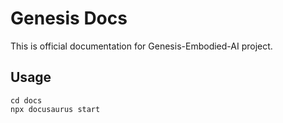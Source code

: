 # Genesis Docs
This is official documentation for Genesis-Embodied-AI project.

## Usage
```
cd docs
npx docusaurus start
```
